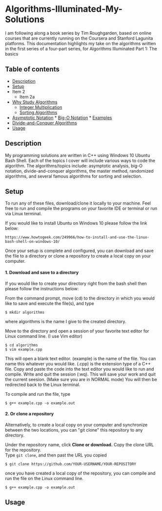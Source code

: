 # Algorithms-Illuminated-My-Solutions

I am following along a book series by Tim Roughgarden, based on online courses that are currently running on the Coursera and Stanford Lagunita platforms. This documentation highlights my take on the algorithms written in the first series of a four-part series, for Algorithms Illuminated Part 1: The basics

## Table of contents
* [Description](#Description)
* [Setup](#Setup)
* Item 2
  * Item 2a
* [Why Study Algorithms](#why-study-algorithms)
  * [Integer Multiplication](#integer-multiplication)
  * [Sorting Algorithms](#Sorting)
* [Asymptotic Notation](#asymptotic-notation)
      * [Big-O Notation](#big-O-notation)
      * [Examples](#Examples)
* [Divide-and-Conquer Algorithms](#divide-and-conquer) 
* [Usage](#Usage)

## Description

My programming solutions are written in C++ using Windows 10 Ubuntu Bash Shell. Each of the topics I cover will include various ways to code the algorithm. The algorithms/topics include: asymptotic analysis, big-O notation, divide-and-conquer algorithms, the master method, randomized algorithms, and several famous algorithms for sorting and selection.

## Setup
To run any of these files, download/clone it locally to your machine. Feel free to run and compile the programs on your favorite IDE or terminal or run via Linux terminal.

If you would like to install Ubuntu on Windows 10 please follow the link below:

```
https://www.howtogeek.com/249966/how-to-install-and-use-the-linux-bash-shell-on-windows-10/
```
Once your setup is complete and configured, you can download and save the file to a directory or clone a repository to create a local copy on your computer. 

#### 1. Download and save to a directory
If you would like to create your directory right from the bash shell then please follow the instructions below:

From the command prompt, move (cd) to the directory in which you would like to save and execute the file(s), and type
```
$ mkdir algorithms 
```
where algorithms is the name I give to the created directory. 

Move to the directory and open a session of your favorite text editor for Linux command line. (I use Vim editor)
```
$ cd algorithms
$ vim example.cpp
```
This will open a blank text editor. (example) is the name of the file. You can name this whatever you would like.
(.cpp) is the extension type of a C++ file. 
Copy and paste the code into the text editor you would like to run and compile. Write and quit the session (:wq). 
This will save your work and quit the current seesion. (Make sure you are in NORMAL mode) You will then be redirected back to the Linux terminal. 

To compile and run the file, type
```
$ g++ example.cpp -o example.out 
```

#### 2. Or clone a repository
Alternatively, to create a local copy on your computer and synchronize between the two locations, you can "git clone" this repository to any directory.

Under the repository name, click **Clone or download.**  Copy the clone URL for the repository.  
Type `git clone`, and then past the URL you copied  
```
$ git clone https://github.com/YOUR-USERNAME/YOUR-REPOSITORY
```
once you have created a local copy of the repository, you can compile and run the file on the Linux command line.
```
$ g++ example.cpp -o example.out 
```

## Usage
